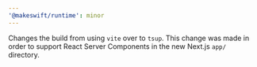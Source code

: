 ```yaml
---
'@makeswift/runtime': minor
---
```


Changes the build from using `vite` over to `tsup`. This change was made in order to support React Server Components in the new Next.js `app/` directory.
